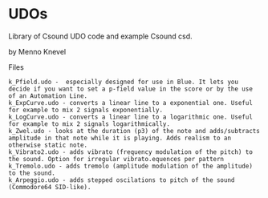 # UDOs

Library of Csound UDO code and example Csound csd.

by Menno Knevel

Files

    k_Pfield.udo -  especially designed for use in Blue. It lets you decide if you want to set a p-field value in the score or by the use of an Automation Line.
    k_ExpCurve.udo - converts a linear line to a exponential one. Useful for example to mix 2 signals exponentially.
    k_LogCurve.udo - converts a linear line to a logarithmic one. Useful for example to mix 2 signals logarithmically.
    k_Zwel.udo - looks at the duration (p3) of the note and adds/subtracts amplitude in that note while it is playing. Adds realism to an otherwise static note.
    k_Vibrato2.udo - adds vibrato (frequency modulation of the pitch) to the sound. Option for irregular vibrato.equences per pattern
    k_Tremolo.udo - adds tremolo (amplitude modulation of the amplitude) to the sound.
    k_Arpeggio.udo - adds stepped oscilations to pitch of the sound (Commodore64 SID-like).
